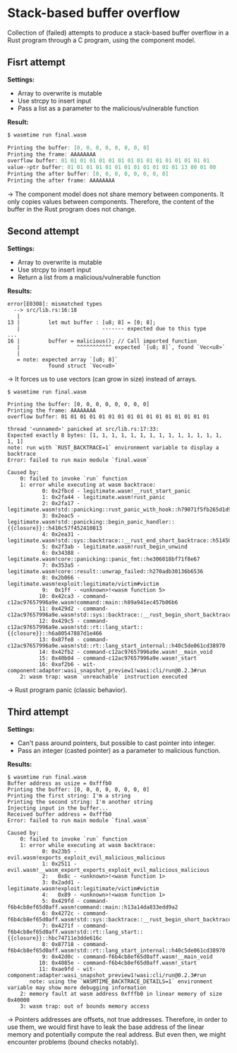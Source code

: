 # Stack-based buffer overflow

Collection of (failed) attempts to produce a stack-based buffer overflow in a Rust program through a C program, using the component model.

## Fisrt attempt

**Settings:**
- Array to overwrite is mutable
- Use strcpy to insert input
- Pass a list as a parameter to the malicious/vulnerable function

**Result:**
```c
$ wasmtime run final.wasm    

Printing the buffer: [0, 0, 0, 0, 0, 0, 0, 0]
Printing the frame: AAAAAAAA
overflow buffer: 01 01 01 01 01 01 01 01 01 01 01 01 01 01 01 01 
value->ptr buffer: 01 01 01 01 01 01 01 01 01 01 01 01 13 00 01 00 
Printing the after buffer: [0, 0, 0, 0, 0, 0, 0, 0]
Printing the after frame: AAAAAAAA
```
-> The component model does not share memory between components. It only copies values between components. Therefore, the content of the buffer in the Rust program does not change.

## Second attempt

**Settings:**
- Array to overwrite is mutable
- Use strcpy to insert input
- Return a list from a malicious/vulnerable function

**Results:**
```
error[E0308]: mismatched types
  --> src/lib.rs:16:18
   |
13 |         let mut buffer : [u8; 8] = [0; 8];
   |                          ------- expected due to this type
...
16 |         buffer = malicious(); // Call imported function
   |                  ^^^^^^^^^^^ expected `[u8; 8]`, found `Vec<u8>`
   |
   = note: expected array `[u8; 8]`
             found struct `Vec<u8>`
```
-> It forces us to use vectors (can grow in size) instead of arrays.

```
$ wasmtime run final.wasm    

Printing the buffer: [0, 0, 0, 0, 0, 0, 0, 0]
Printing the frame: AAAAAAAA
overflow buffer: 01 01 01 01 01 01 01 01 01 01 01 01 01 01 01 01 

thread '<unnamed>' panicked at src/lib.rs:17:33:
Expected exactly 8 bytes: [1, 1, 1, 1, 1, 1, 1, 1, 1, 1, 1, 1, 1, 1, 1, 1]
note: run with `RUST_BACKTRACE=1` environment variable to display a backtrace
Error: failed to run main module `final.wasm`

Caused by:
    0: failed to invoke `run` function
    1: error while executing at wasm backtrace:
           0: 0x2fbcd - legitimate.wasm!__rust_start_panic
           1: 0x2fa44 - legitimate.wasm!rust_panic
           2: 0x2fa17 - legitimate.wasm!std::panicking::rust_panic_with_hook::h79071f5fb265d1d9
           3: 0x2eac5 - legitimate.wasm!std::panicking::begin_panic_handler::{{closure}}::h410c57f452410813
           4: 0x2ea31 - legitimate.wasm!std::sys::backtrace::__rust_end_short_backtrace::h514500abf2a2d0ca
           5: 0x2f3ab - legitimate.wasm!rust_begin_unwind
           6: 0x34388 - legitimate.wasm!core::panicking::panic_fmt::he306018bf71f8e67
           7: 0x353a5 - legitimate.wasm!core::result::unwrap_failed::h270adb30136b6536
           8: 0x2b066 - legitimate.wasm!exploit:legitimate/victim#victim
           9:  0x1ff - <unknown>!<wasm function 5>
          10: 0x42ca3 - command-c12ac97657996a9e.wasm!command::main::h89a941ec457b06b6
          11: 0x429d2 - command-c12ac97657996a9e.wasm!std::sys::backtrace::__rust_begin_short_backtrace::hc0c960be5530130d
          12: 0x429c5 - command-c12ac97657996a9e.wasm!std::rt::lang_start::{{closure}}::h6a80547887d1e466
          13: 0x87fe8 - command-c12ac97657996a9e.wasm!std::rt::lang_start_internal::h40c5de061cd38970
          14: 0x42fb2 - command-c12ac97657996a9e.wasm!__main_void
          15: 0x40b04 - command-c12ac97657996a9e.wasm!_start
          16: 0xaf2b6 - wit-component:adapter:wasi_snapshot_preview1!wasi:cli/run@0.2.3#run
    2: wasm trap: wasm `unreachable` instruction executed
```
-> Rust program panic (classic behavior).

## Third attempt


**Settings:**
- Can't pass around pointers, but possible to cast pointer into integer.
- Pass an integer (casted pointer) as a parameter to malicious function.

**Results:**

```
$ wasmtime run final.wasm                                                                      
Buffer address as usize = 0xfffb0
Printing the buffer: [0, 0, 0, 0, 0, 0, 0, 0]
Printing the first string: I'm a string
Printing the second string: I'm another string
Injecting input in the buffer...
Received buffer address = 0xfffb0
Error: failed to run main module `final.wasm`

Caused by:
    0: failed to invoke `run` function
    1: error while executing at wasm backtrace:
           0: 0x23b5 - evil.wasm!exports_exploit_evil_malicious_malicious
           1: 0x2511 - evil.wasm!__wasm_export_exports_exploit_evil_malicious_malicious
           2:   0x8c - <unknown>!<wasm function 1>
           3: 0x2add1 - legitimate.wasm!exploit:legitimate/victim#victim
           4:   0x89 - <unknown>!<wasm function 1>
           5: 0x429fd - command-f6b4cb8ef65d0aff.wasm!command::main::h13a14da833edd9a2
           6: 0x4272c - command-f6b4cb8ef65d0aff.wasm!std::sys::backtrace::__rust_begin_short_backtrace::hc04819276cc039a5
           7: 0x4271f - command-f6b4cb8ef65d0aff.wasm!std::rt::lang_start::{{closure}}::hbc74711e3dde616c
           8: 0x87718 - command-f6b4cb8ef65d0aff.wasm!std::rt::lang_start_internal::h40c5de061cd38970
           9: 0x42d0c - command-f6b4cb8ef65d0aff.wasm!__main_void
          10: 0x4085e - command-f6b4cb8ef65d0aff.wasm!_start
          11: 0xae9fd - wit-component:adapter:wasi_snapshot_preview1!wasi:cli/run@0.2.3#run
       note: using the `WASMTIME_BACKTRACE_DETAILS=1` environment variable may show more debugging information
    2: memory fault at wasm address 0xfffb0 in linear memory of size 0x40000
    3: wasm trap: out of bounds memory access
```
-> Pointers addresses are offsets, not true addresses. Therefore, in order to use them, we would first have to leak the base address of the linear memory and potentially compute the real address. But even then, we might encounter problems (bound checks notably).